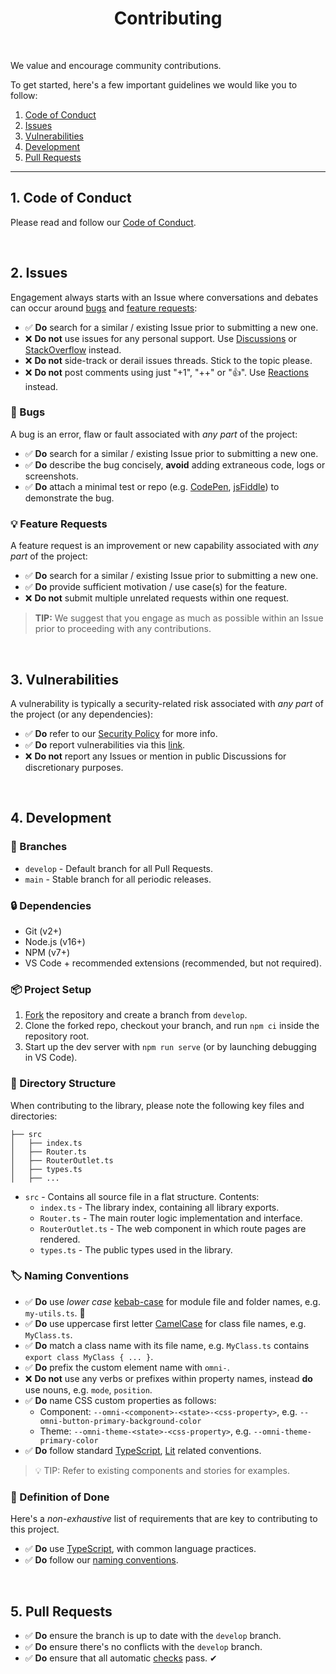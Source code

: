 <h1 align="center">Contributing</h1>

<br>

We value and encourage community contributions.

To get started, here's a few important guidelines we would like you to follow:

1. [Code of Conduct](#1-code-of-conduct)
2. [Issues](#2-issues)
3. [Vulnerabilities](#3-vulnerabilities)
4. [Development](#4-development)
5. [Pull Requests](#5-pull-requests)

---

## 1. Code of Conduct

Please read and follow our [Code of Conduct](https://github.com/capitec/omni-router/blob/develop/CODE_OF_CONDUCT.md).

<br>

## 2. Issues

Engagement always starts with an Issue where conversations and debates can occur around [bugs](#bugs) and [feature requests](#feature-requests):

- ✅ **Do** search for a similar / existing Issue prior to submitting a new one.
- ❌ **Do not** use issues for any personal support. Use [Discussions](https://github.com/capitec/omni-router/discussions) or [StackOverflow](https://stackoverflow.com/) instead.
- ❌ **Do not** side-track or derail issues threads. Stick to the topic please.
- ❌ **Do not** post comments using just "+1", "++" or "👍". Use [Reactions](https://github.blog/2016-03-10-add-reactions-to-pull-requests-issues-and-comments/) instead.

<h3 id="bugs">👾 Bugs</h3>

A bug is an error, flaw or fault associated with *any part* of the project:

- ✅ **Do** search for a similar / existing Issue prior to submitting a new one.
- ✅ **Do** describe the bug concisely, **avoid** adding extraneous code, logs or screenshots.
- ✅ **Do** attach a minimal test or repo (e.g. [CodePen](https://codepen.io/), [jsFiddle](https://jsfiddle.net/)) to demonstrate the bug.

<h3 id="feature-requests">💡 Feature Requests</h3>

A feature request is an improvement or new capability associated with *any part* of the project:

- ✅ **Do** search for a similar / existing Issue prior to submitting a new one.
- ✅ **Do** provide sufficient motivation / use case(s) for the feature. 
- ❌ **Do not** submit multiple unrelated requests within one request.

> **TIP:** We suggest that you engage as much as possible within an Issue prior to proceeding with any contributions.

<br>

## 3. Vulnerabilities

A vulnerability is typically a security-related risk associated with *any part* of the project (or any dependencies):

- ✅ **Do** refer to our [Security Policy](https://github.com/capitec/omni-router/security/policy) for more info.
- ✅ **Do** report vulnerabilities via this [link](https://github.com/capitec/omni-router/security/advisories/new). 
- ❌ **Do not** report any Issues or mention in public Discussions for discretionary purposes.

<br>

## 4. Development

### 🌱 Branches

* `develop` - Default branch for all Pull Requests.
* `main` - Stable branch for all periodic releases.

### 🔒 Dependencies

* Git (v2+)
* Node.js (v16+)
* NPM (v7+)
* VS Code + recommended extensions (recommended, but not required).

### 📦 Project Setup

1. [Fork](https://github.com/capitec/omni-router/fork) the repository and create a branch from `develop`.
2. Clone the forked repo, checkout your branch, and run `npm ci` inside the repository root.
3. Start up the dev server with `npm run serve` (or by launching debugging in VS Code).

### 📂 Directory Structure

When contributing to the library, please note the following key files and directories:

```
├── src
│   ├── index.ts
│   ├── Router.ts
│   ├── RouterOutlet.ts
│   ├── types.ts
│   ├── ...
```

* `src` - Contains all source file in a flat structure. Contents:
  * `index.ts` - The library index, containing all library exports.
  * `Router.ts` - The main router logic implementation and interface.
  * `RouterOutlet.ts` - The web component in which route pages are rendered.
  * `types.ts` - The public types used in the library.

### 🏷 Naming Conventions

- ✅ **Do** use *lower case* [kebab-case](https://en.wikipedia.org/wiki/Letter_case#Kebab_case) for module file and folder names, e.g. `my-utils.ts`. 🍢
- ✅ **Do** use uppercase first letter [CamelCase](https://en.wikipedia.org/wiki/Camel_case) for class file names, e.g. `MyClass.ts`.
- ✅ **Do** match a class name with its file name, e.g. `MyClass.ts` contains `export class MyClass { ... }`.
- ✅ **Do** prefix the custom element name with `omni-`.
- ❌ **Do not** use any verbs or prefixes within property names, instead **do** use nouns, e.g. `mode`, `position`.
- ✅ **Do** name CSS custom properties as follows: 
  * Component: `--omni-<component>-<state>-<css-property>`, e.g. `--omni-button-primary-background-color`
  * Theme: `--omni-theme-<state>-<css-property>`, e.g. `--omni-theme-primary-color`
- ✅ **Do** follow standard [TypeScript](https://www.typescriptlang.org/docs/), [Lit](https://lit.dev/docs/) related conventions. 

> 💡 TIP: Refer to existing components and stories for examples. 

### 🎯 Definition of Done

Here's a *non-exhaustive* list of requirements that are key to contributing to this project.

- ✅ **Do** use [TypeScript](https://www.typescriptlang.org/docs/), with common language practices.
- ✅ **Do** follow our [naming conventions](#naming-conventions).

<br>

## 5. Pull Requests

- ✅ **Do** ensure the branch is up to date with the `develop` branch.
- ✅ **Do** ensure there's no conflicts with the `develop` branch.
- ✅ **Do** ensure that all automatic [checks](#checks) pass. ✔